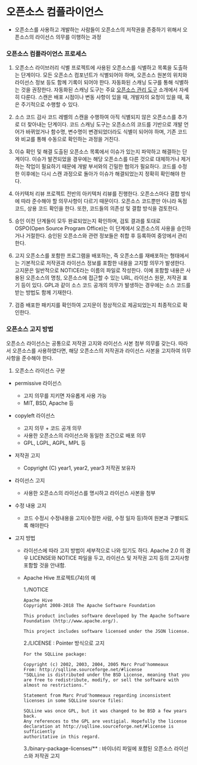 # 오픈소스 컴플라이언스
- 오픈소스를 사용하고 개발하는 사람들이 오픈소스의 저작권을 존중하기 위해서 오픈소스의 라이선스 의무를 이행하는 과정


### 오픈소스 컴플라이언스 프로세스

1. 오픈소스 라이브러리 식별
프로젝트에 사용된 오픈소스를 식별하고 목록을 도출하는 단계이다. 모든 오픈소스 컴포넌트가 식별되어야 하며, 
오픈소스 원본의 위치와 라이선스 정보 등도 함께 기록이 되어야 한다. 자동화된 스캐닝 도구를 통해 식별하는 것을 권장한다. 
자동화된 스캐닝 도구는 주요 [오픈소스 관리 도구](https://github.com/NIPA-OpenUP/oss-governance-guide/blob/main/oss-governance-guide.md#%EC%A3%BC%EC%9A%94-%EC%98%A4%ED%94%88%EC%86%8C%EC%8A%A4-%EA%B4%80%EB%A6%AC-%EB%8F%84%EA%B5%AC-%EC%86%8C%EA%B0%9C) 소개에서 자세히 다룬다. 스캔은 배포 시점이나 변동 사항이 있을 때, 개발자의 요청이 있을 때, 혹은 주기적으로 수행할 수 있다.

2. 소스 코드 감사
코드 레벨의 스캔을 수행하여 아직 식별되지 않은 오픈소스를 추가로 더 찾아내는 단계이다. 코드 스캐닝 도구는 오픈소스의 코드를 기반으로 개발 언어가 바뀌었거나 함수명, 변수명이 변경되었더라도 식별이 되어야 하며, 기존 코드와 비교를 통해 수동으로 확인하는 과정을 거친다.

3. 이슈 확인 및 해결
도출된 오픈소스 목록에서 이슈가 있는지 파악하고 해결하는 단계이다. 이슈가 발견되었을 경우에는 해당 오픈소스를 다른 것으로 대체하거나 제거하는 작업이 필요하기 때문에 개발 부서와의 긴밀한 협의가 필요하다. 코드를 수정한 이후에는 다시 스캔 과정으로 돌아가 이슈가 해결되었는지 정확히 확인해야 한다.

4. 아키텍처 리뷰
프로젝트 전반의 아키텍처 리뷰를 진행한다. 오픈소스마다 결합 방식에 따라 준수해야 할 의무사항이 다르기 때문이다. 오픈소스 코드뿐만 아니라 독점 코드, 상용 코드 확인을 한다. 또한, 코드들의 의존성 및 결합 방식을 검토한다.

5. 승인
이전 단계들이 모두 완료되었는지 확인하며, 검토 결과를 토대로 OSPO(Open Source Program Office)는 이 단계에서 오픈소스의 사용을 승인하거나 거절한다. 승인된 오픈소스와 관련 정보들은 취합 후 등록하여 중앙에서 관리한다.

6. 고지
오픈소스를 포함한 프로그램을 배포하는, 즉 오픈소스를 재배포하는 형태에서는 기본적으로 저작권과 라이선스 정보를 포함한 내용을 고지할 의무가 발생한다. 고지문은 일반적으로 NOTICE라는 이름의 파일로 작성한다. 이에 포함할 내용은 사용된 오픈소스의 명칭, 오픈소스에 접근할 수 있는 URL, 라이선스 원문, 저작권 표기 등이 있다. GPL과 같이 소스 코드 공개의 의무가 발생하는 경우에는 소스 코드를 받는 방법도 함께 기재한다.

7. 검증
배포한 패키지를 확인하여 고지문이 정상적으로 제공되었는지 최종적으로 확인한다.

### 오픈소스 고지 방법
오픈소스 라이선스는 공통으로 저작권 고지와 라이선스 사본 첨부 의무를 갖는다. 따라서 오픈소스를 사용하였다면, 해당 오픈소스의 저작권과 라이선스 사본을 고지하여 의무사항을 준수해야 한다.

1. 오픈소스 라이선스 구분
- permissive 라이선스
  - 고지 의무를 지키면 자유롭게 사용 가능
  - MIT, BSD, Apache 등
- copyleft 라이선스
  - 고지 의무 + 코드 공개 의무
  - 사용한 오픈소스의 라이선스와 동일한 조건으로 배포 의무
  - GPL, LGPL, AGPL, MPL 등

- 저작권 고지
  - Copyright (C) year1, year2, year3 저작권 보유자

- 라이선스 고지
  - 사용한 오픈소스의 라이선스를 명시하고 라이선스 사본을 첨부

- 수정 내용 고지
  - 코드 수정시 수정내용을 고지(수정한 사람, 수정 일자 등)하여 원본과 구별되도록 해야한다

- 고지 방법
  - 라이선스에 따라 고지 방법이 세부적으로 나와 있기도 하다. Apache 2.0 의 경우 LICENSE와 NOTICE 파일을 두고, 라이선스 및 저작권 고지 등의 고지사항 포함할 것을 안내함.
  - Apache Hive 프로젝트(74)의 예
  
    1./NOTICE
    ```
    Apache Hive
    Copyright 2008-2018 The Apache Software Foundation

    This product includes software developed by The Apache Software
    Foundation (http://www.apache.org/).

    This project includes software licensed under the JSON license.
    ```
    2./LICENSE : Pointer 방식으로 고지
    ```
    For the SQLLine package:

    Copyright (c) 2002, 2003, 2004, 2005 Marc Prud'hommeaux
    From: http://sqlline.sourceforge.net/#license
    "SQLLine is distributed under the BSD License, meaning that you are free to redistribute, modify, or sell the software with almost no restrictions."

    Statement from Marc Prud'hommeaux regarding inconsistent licenses in some SQLLine source files:

    SQLLine was once GPL, but it was changed to be BSD a few years back.
    Any references to the GPL are vestigial. Hopefully the license
    declaration at http://sqlline.sourceforge.net/#license is sufficiently
    authoritative in this regard.
    ```
    3./binary-package-licenses/** : 바이너리 파일에 포함된 오픈소스 라이선스와 저작권 고지

